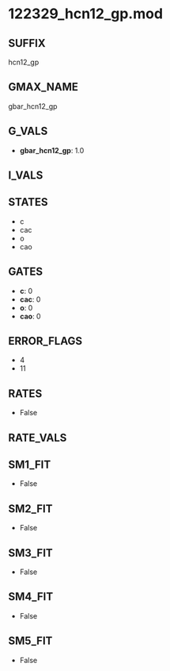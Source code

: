 # 122329_hcn12_gp.mod

## SUFFIX

hcn12_gp

## GMAX_NAME

gbar_hcn12_gp

## G_VALS

- **gbar_hcn12_gp**: 1.0

## I_VALS


## STATES

- c
- cac
- o
- cao

## GATES

- **c**: 0
- **cac**: 0
- **o**: 0
- **cao**: 0

## ERROR_FLAGS

- 4
- 11

## RATES

- False

## RATE_VALS


## SM1_FIT

- False

## SM2_FIT

- False

## SM3_FIT

- False

## SM4_FIT

- False

## SM5_FIT

- False

